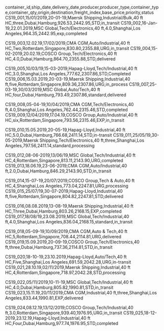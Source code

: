 container_id,ship_date,delivery_date,producer,producer_type,container_type,container_qty,origin,destination,freight_index,base_price,priority,status
CS19_001,15/01/2019,20-01-19,Maersk Shipping,Industrial/Bulk,40 ft HC,three,Dubai,Hamburg,926.53,2442.95,STD,in_transit
CS19_002,16-Jan-19,22.01.2019,MSC Global,Tech/Electronics,40 ft,4.0,Shanghai,Los Angeles,964.35,2442.95,exp,completed

CS19_003,12.02.19,17/02/2019,CMA CGM,Auto/Industrial,40 ft HC,Two,Rotterdam,Singapore,830.80,2355.88,URG,in_transit
CS19_004,15-02-2019,20.02.19,COSCO Group,Tech/Electronics,40 ft HC,4.0,Dubai,Hamburg,864.70,2355.88,STD,delivered

CS19_005,10/03/19,15-03-2019,Hapag-Lloyd,Tech/Industrial,40 ft HC,3.0,Shanghai,Los Angeles,777.62,2307.86,STD,Completed
CS19_006,15.03.2019,20-03-19,Maersk Shipping,Industrial,40 ft,five,Rotterdam,Singapore,809.36,2307.86,URG,in_process
CS19_007,25-03-19,30/03/2019,MSC Global,Auto/Tech,40 ft HC,four,Dubai,Hamburg,793.49,2307.86,standard,delivered

CS19_008,05-04-19,10/04/2019,CMA CGM,Tech/Electronics,40 ft,4.0,Shanghai,Los Angeles,762.44,2315.46,STD,completed
CS19_009,12/04/2019,17.04.19,COSCO Group,Auto/Industrial,40 ft HC,six,Rotterdam,Singapore,793.56,2315.46,EXP,in_transit

CS19_010,15.05.2019,20-05-19,Hapag-Lloyd,Industrial,40 ft HC,5.0,Dubai,Hamburg,766.68,2411.14,STD,in-transit
CS19_011,25/05/19,30-05-2019,Maersk Shipping,Tech/Electronics,40 ft,three,Shanghai,Los Angeles,797.56,2411.14,standard,processing

CS19_012,08-06-2019,13/06/19,MSC Global,Tech/Industrial,40 ft HC,4,Rotterdam,Singapore,813.11,2143.90,URG,completed
CS19_013,18.06.19,23-06-2019,CMA CGM,Auto/Industrial,40 ft,2.0,Dubai,Hamburg,846.29,2143.90,STD,in_transit

CS19_014,15-07-19,20/07/2019,COSCO Group,Tech & Auto,40 ft HC,4,Shanghai,Los Angeles,773.04,2247.81,URG,processing
CS19_015,25/07/19,30-07-2019,Hapag-Lloyd,Industrial,40 ft,five,Rotterdam,Singapore,804.82,2247.81,STD,delivered

CS19_016,08.08.2019,13-08-19,Maersk Shipping,Industrial,40 ft HC,Three,Dubai,Hamburg,803.26,2168.15,EXP,completed
CS19_017,18/08/19,23.08.2019,MSC Global,Tech/Industrial,40 ft,4.0,Shanghai,Los Angeles,836.04,2168.15,standard,in_transit

CS19_018,05-09-19,10/09/2019,CMA CGM,Auto & Tech,40 ft HC,5,Rotterdam,Singapore,708.44,2114.81,URG,delivered
CS19_019,15.09.2019,20-09-19,COSCO Group,Tech/Electronics,40 ft,three,Dubai,Hamburg,737.36,2114.81,STD,in_transit

CS19_020,18-10-19,23.10.2019,Hapag-Lloyd,Auto/Tech,40 ft HC,Five,Shanghai,Los Angeles,691.59,2042.28,URG,in-transit
CS19_021,28.10.19,02/11/2019,Maersk Shipping,Industrial,40 ft HC,4,Rotterdam,Singapore,718.97,2042.28,STD,processing

CS19_022,05/11/2019,10-11-19,MSC Global,Tech/Industrial,40 ft HC,4.0,Dubai,Hamburg,805.82,1990.81,STD,in_transit
CS19_023,15.11.19,20/11/2019,CMA CGM,Industrial,40 ft,three,Shanghai,Los Angeles,833.44,1990.81,EXP,delivered

CS19_024,08.12.19,13/12/2019,COSCO Group,Tech/Industrial,40 ft,3.0,Rotterdam,Singapore,939.40,1976.95,URG,in_transit
CS19_025,18-12-2019,23.12.19,Hapag-Lloyd,Industrial,40 ft HC,Four,Dubai,Hamburg,977.74,1976.95,STD,completed